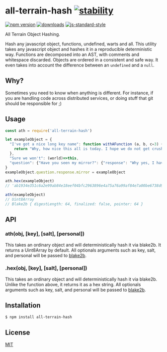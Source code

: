 # all-terrain-hash [![stability][0]][1]
[![npm version][2]][3] [![downloads][8]][9] [![js-standard-style][10]][11]

All Terrain Object Hashing.

Hash any javascript object, functions, undefined, warts and all. This utility takes any javascript object and hashes it in a reproducible deterministic way. Functions are decomposed into an AST, with comments and whitespace discarded. Objects are ordered in a consistent and safe way. It even takes into account the difference between an `undefined` and a `null`.

## Why?
Sometimes you need to know when anything is different. For instance, if you are handling code across distributed services, or doing stuff that git should be responsible for ;)


## Usage
```js
const ath = require('all-terrain-hash')

let exampleObject = {
  "I've got a nice long key name": function withAFunction (a, b, c=3) {
    return "Why, how nice this all is today. I hope we do not get crushed into a hash string."
  },
  "Sure we won't": (world)=>this,
  "question": {"Have you seen my mirror?": {"response": "Why yes, I have, let me get it for you."}}
}
exampleObject.question.response.mirror = exampleObject

ath.hex(exampleObject)
// 'ab1934e351c6a2e99ab84e18eef04bfc2963896e4a75a76a99af84e7a00be6738d9f2f35b9aa322f5f4a1d7f82a037ee082658af08708e2175a4b63539f280f0'

ath(exampleObject)
// Uint8Array 
// Blake2b { digestLength: 64, finalized: false, pointer: 64 }
```

## API
### ath(obj, [key], [salt], [personal])
This takes an ordinary object and will deterministically hash it via blake2b. It returns a Uint8Array by default. All optionals arguments such as key, salt, and personal will be passed to [blake2b](https://github.com/emilbayes/blake2b).

### .hex(obj, [key], [salt], [personal])
This takes an ordinary object and will deterministically hash it via blake2b. Unlike the function above, it returns it as a hex string. All optionals arguments such as key, salt, and personal will be passed to [blake2b](https://github.com/emilbayes/blake2b).

## Installation
```sh
$ npm install all-terrain-hash
```

## License
[MIT](https://tldrlegal.com/license/mit-license)

[0]: https://img.shields.io/badge/stability-experimental-orange.svg?style=flat-square
[1]: https://nodejs.org/api/documentation.html#documentation_stability_index
[2]: https://img.shields.io/npm/v/all-terrain-hash.svg?style=flat-square
[3]: https://npmjs.org/package/all-terrain-hash
[4]: https://img.shields.io/travis/jdvorak/all-terrain-hash/master.svg?style=flat-square
[5]: https://travis-ci.org/jdvorak/all-terrain-hash
[6]: https://img.shields.io/codecov/c/github/jdvorak/all-terrain-hash/master.svg?style=flat-square
[7]: https://codecov.io/github/jdvorak/all-terrain-hash
[8]: http://img.shields.io/npm/dm/all-terrain-hash.svg?style=flat-square
[9]: https://npmjs.org/package/all-terrain-hash
[10]: https://img.shields.io/badge/code%20style-standard-brightgreen.svg?style=flat-square
[11]: https://github.com/feross/standard
